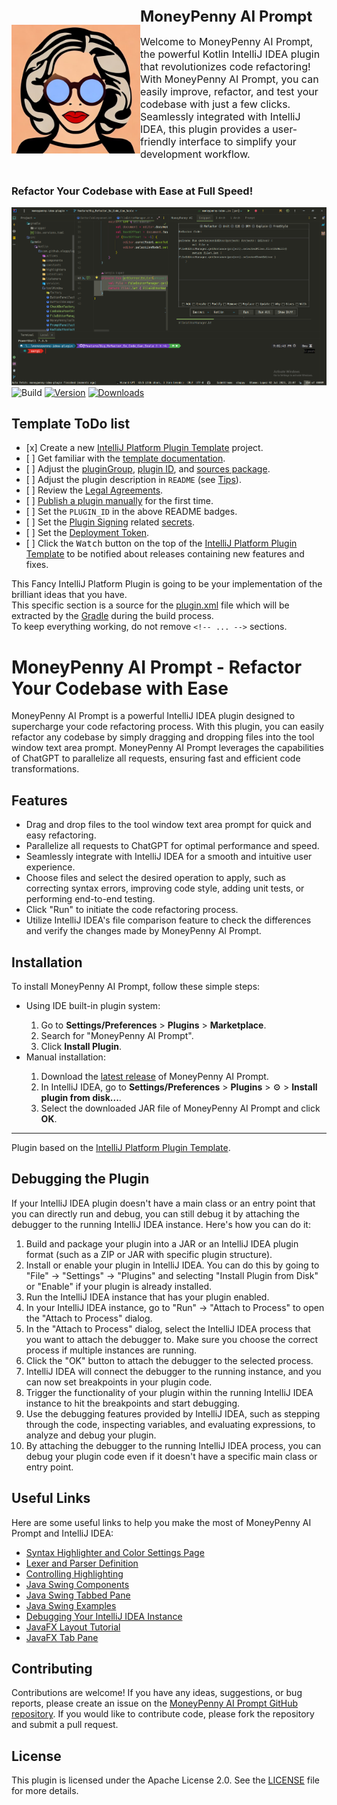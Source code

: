 <!DOCTYPE html>
<html>
<head>
  <title>MoneyPenny AI Prompt</title>
  <style>
    .panel {
      display: flex;
      align-items: center;
    }

    .panel img {
      width: 206px;
      height: 206px;
      margin-right: 20px;
    }

    .panel .content {
      flex-grow: 1;
    }

    .panel h1 {
      font-size: 24px;
      margin-top: 0;
    }

    .panel p {
      font-size: 16px;
    }
  </style>
</head>
<body>
  <div class="panel">
    <img src="src/main/resources/images/moneypenny4.jpg" alt="Prompt" height="206px" width="206px">
    <div class="content">
      <h1>MoneyPenny AI Prompt</h1>
      <p>
        Welcome to MoneyPenny AI Prompt, the powerful Kotlin IntelliJ IDEA plugin that revolutionizes
        code refactoring! With MoneyPenny AI Prompt, you can easily improve, refactor, and test your
        codebase with just a few clicks. Seamlessly integrated with IntelliJ IDEA, this plugin provides
        a user-friendly interface to simplify your development workflow.
      </p>
    </div>
  </div>

<h3>Refactor Your Codebase with Ease at Full Speed!</h3>

  <img src="src/main/resources/images/MoneyPenny_ToolWindow_Prompt.png" alt="Prompt">

  <img src="https://github.com/sloppylopez/moneypenny-idea-plugin/workflows/Build/badge.svg" alt="Build">
  <a href="https://plugins.jetbrains.com/plugin/PLUGIN_ID"><img src="https://img.shields.io/jetbrains/plugin/v/PLUGIN_ID.svg" alt="Version"></a>
  <a href="https://plugins.jetbrains.com/plugin/PLUGIN_ID"><img src="https://img.shields.io/jetbrains/plugin/d/PLUGIN_ID.svg" alt="Downloads"></a>

<h2>Template ToDo list</h2>

  <ul>
    <li>[x] Create a new <a href="[template]">IntelliJ Platform Plugin Template</a> project.</li>
    <li>[ ] Get familiar with the <a href="[template]">template documentation</a>.</li>
    <li>[ ] Adjust the <a href="./gradle.properties">pluginGroup</a>, <a href="./src/main/resources/META-INF/plugin.xml">plugin ID</a>, and <a href="./src/main/kotlin">sources package</a>.</li>
    <li>[ ] Adjust the plugin description in <code>README</code> (see <a href="[docs:plugin-description]">Tips</a>).</li>
    <li>[ ] Review the <a href="https://plugins.jetbrains.com/docs/marketplace/legal-agreements.html?from=IJPluginTemplate">Legal Agreements</a>.</li>
    <li>[ ] <a href="https://plugins.jetbrains.com/docs/intellij/publishing-plugin.html?from=IJPluginTemplate">Publish a plugin manually</a> for the first time.</li>
    <li>[ ] Set the <code>PLUGIN_ID</code> in the above README badges.</li>
    <li>[ ] Set the <a href="https://plugins.jetbrains.com/docs/intellij/plugin-signing.html?from=IJPluginTemplate">Plugin Signing</a> related <a href="https://github.com/JetBrains/intellij-platform-plugin-template#environment-variables">secrets</a>.</li>
    <li>[ ] Set the <a href="https://plugins.jetbrains.com/docs/marketplace/plugin-upload.html?from=IJPluginTemplate">Deployment Token</a>.</li>
    <li>[ ] Click the <kbd>Watch</kbd> button on the top of the <a href="[template]">IntelliJ Platform Plugin Template</a> to be notified about releases containing new features and fixes.</li>
  </ul>

  <p>
    This Fancy IntelliJ Platform Plugin is going to be your implementation of the brilliant ideas that you have.
    <br>
    This specific section is a source for the <a href="/src/main/resources/META-INF/plugin.xml">plugin.xml</a> file which will be
    extracted by the <a href="/build.gradle.kts">Gradle</a> during the build process.
    <br>
    To keep everything working, do not remove <code>&lt;!-- ... --&gt;</code> sections.
  </p>

  <h1>MoneyPenny AI Prompt - Refactor Your Codebase with Ease</h1>

  <p>
    MoneyPenny AI Prompt is a powerful IntelliJ IDEA plugin designed to supercharge your code refactoring process. With this plugin, you can easily refactor any codebase by simply dragging and dropping files into the tool window text area prompt. MoneyPenny AI Prompt leverages the capabilities of ChatGPT to parallelize all requests, ensuring fast and efficient code transformations.
  </p>

<h2>Features</h2>

  <ul>
    <li>Drag and drop files to the tool window text area prompt for quick and easy refactoring.</li>
    <li>Parallelize all requests to ChatGPT for optimal performance and speed.</li>
    <li>Seamlessly integrate with IntelliJ IDEA for a smooth and intuitive user experience.</li>
    <li>Choose files and select the desired operation to apply, such as correcting syntax errors, improving code style, adding unit tests, or performing end-to-end testing.</li>
    <li>Click "Run" to initiate the code refactoring process.</li>
    <li>Utilize IntelliJ IDEA's file comparison feature to check the differences and verify the changes made by MoneyPenny AI Prompt.</li>
  </ul>

<h2>Installation</h2>

  <p>To install MoneyPenny AI Prompt, follow these simple steps:</p>

  <ul>
    <li>Using IDE built-in plugin system:</li>
    <ol>
      <li>Go to <strong>Settings/Preferences</strong> &gt; <strong>Plugins</strong> &gt; <strong>Marketplace</strong>.</li>
      <li>Search for "MoneyPenny AI Prompt".</li>
      <li>Click <strong>Install Plugin</strong>.</li>
    </ol>
    <li>Manual installation:</li>
    <ol>
      <li>Download the <a href="https://github.com/sloppylopez/moneypenny-idea-plugin/releases/latest">latest release</a> of MoneyPenny AI Prompt.</li>
      <li>In IntelliJ IDEA, go to <strong>Settings/Preferences</strong> &gt; <strong>Plugins</strong> &gt; ⚙️ &gt; <strong>Install plugin from disk...</strong>.</li>
      <li>Select the downloaded JAR file of MoneyPenny AI Prompt and click <strong>OK</strong>.</li>
    </ol>
  </ul>

  <hr>

  <p>Plugin based on the <a href="[template]">IntelliJ Platform Plugin Template</a>.</p>

<h2>Debugging the Plugin</h2>

  <p>
    If your IntelliJ IDEA plugin doesn't have a main class or an entry point that you can directly run and debug, you can still debug it by attaching the debugger to the running IntelliJ IDEA instance. Here's how you can do it:
  </p>

  <ol>
    <li>Build and package your plugin into a JAR or an IntelliJ IDEA plugin format (such as a ZIP or JAR with specific plugin structure).</li>
    <li>Install or enable your plugin in IntelliJ IDEA. You can do this by going to "File" -&gt; "Settings" -&gt; "Plugins" and selecting "Install Plugin from Disk" or "Enable" if your plugin is already installed.</li>
    <li>Run the IntelliJ IDEA instance that has your plugin enabled.</li>
    <li>In your IntelliJ IDEA instance, go to "Run" -&gt; "Attach to Process" to open the "Attach to Process" dialog.</li>
    <li>In the "Attach to Process" dialog, select the IntelliJ IDEA process that you want to attach the debugger to. Make sure you choose the correct process if multiple instances are running.</li>
    <li>Click the "OK" button to attach the debugger to the selected process.</li>
    <li>IntelliJ IDEA will connect the debugger to the running instance, and you can now set breakpoints in your plugin code.</li>
    <li>Trigger the functionality of your plugin within the running IntelliJ IDEA instance to hit the breakpoints and start debugging.</li>
    <li>Use the debugging features provided by IntelliJ IDEA, such as stepping through the code, inspecting variables, and evaluating expressions, to analyze and debug your plugin.</li>
    <li>By attaching the debugger to the running IntelliJ IDEA process, you can debug your plugin code even if it doesn't have a specific main class or entry point.</li>
  </ol>

<h2>Useful Links</h2>

  <p>Here are some useful links to help you make the most of MoneyPenny AI Prompt and IntelliJ IDEA:</p>

  <ul>
    <li><a href="https://plugins.jetbrains.com/docs/intellij/syntax-highlighter-and-color-settings-page.html#define-a-color-settings-page">Syntax Highlighter and Color Settings Page</a></li>
    <li><a href="https://plugins.jetbrains.com/docs/intellij/lexer-and-parser-definition.html#define-a-parser">Lexer and Parser Definition</a></li>
    <li><a href="https://plugins.jetbrains.com/docs/intellij/controlling-highlighting.html">Controlling Highlighting</a></li>
    <li><a href="https://web.mit.edu/6.005/www/sp14/psets/ps4/java-6-tutorial/components.html">Java Swing Components</a></li>
    <li><a href="https://docs.oracle.com/javase/tutorial/uiswing/components/tabbedpane.html">Java Swing Tabbed Pane</a></li>
    <li><a href="https://docs.oracle.com/javase/tutorial/uiswing/examples/components/index.html#TabbedPaneDemo">Java Swing Examples</a></li>
    <li><a href="https://medium.com/agorapulse-stories/how-to-debug-your-own-intellij-idea-instance-7d7df185a48d">Debugging Your IntelliJ IDEA Instance</a></li>
    <li><a href="https://docs.oracle.com/javase/8/javafx/layout-tutorial/index.html">JavaFX Layout Tutorial</a></li>
    <li><a href="https://openjfx.io/javadoc/14/javafx.controls/javafx/scene/control/TabPane.html">JavaFX Tab Pane</a></li>
  </ul>

<h2>Contributing</h2>

  <p>
    Contributions are welcome! If you have any ideas, suggestions, or bug reports, please create an issue on the
    <a href="https://github.com/sloppylopez/moneypenny-idea-plugin">MoneyPenny AI Prompt GitHub repository</a>.
    If you would like to contribute code, please fork the repository and submit a pull request.
  </p>

<h2>License</h2>

  <p>
    This plugin is licensed under the Apache License 2.0. See the <a href="LICENSE">LICENSE</a> file for more details.
  </p>
</body>
</html>
